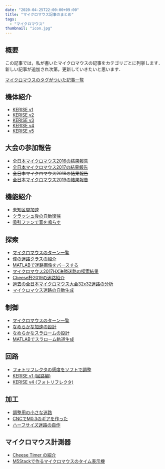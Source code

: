 ```yaml
---
date: "2020-04-25T22:00:00+09:00"
title: "マイクロマウス記事のまとめ"
tags:
  - "マイクロマウス"
thumbnail: "icon.jpg"
---
```


## 概要

この記事では，私が書いたマイクロマウスの記事をカテゴリごとに列挙します．  
新しい記事が追加され次第，更新していきたいと思います．

<!--more-->

[マイクロマウスのタグがついた記事一覧](/tags/マイクロマウス/)

## 機体紹介

- [KERISE v1](/posts/2016-12-27-kerisev1)
- [KERISE v2](/posts/2017-01-08-kerise-v2-1st)
- [KERISE v3](/posts/2017-03-28-kerisev3-coming)
- [KERISE v4](/posts/2018-05-03-kerise-v4-coming)
- [KERISE v5](/posts/2020-04-15-kerise-v5-coming)

## 大会の参加報告

- [全日本マイクロマウス2016の結果報告](/posts/2016-11-21-micromouse2016)
- [全日本マイクロマウス2017の結果報告](/posts/2016-11-22-micromouse2017)
- ~~全日本マイクロマウス2018の結果報告~~
- [全日本マイクロマウス2019の結果報告](/posts/2019-12-04-micromouse2019)

## 機能紹介

- [未知区間加速](/posts/2019-10-12-unknown-accel/)
- [クラッシュ後の自動復帰](/posts/2019-12-18-auto-recovery-micromouse/)
- [吸引ファンで音を鳴らす](/posts/2018-11-03-fan-sound/)

## 探索

- [マイクロマウスのターン一覧](/posts/2017-09-03-pattern-of-turn/)
- [僕の迷路クラスの紹介](/posts/2017-11-01-maze-class/)
- [MATLABで迷路画像をパースする](/posts/2018-07-04-maze-img-parser)
- [マイクロマウス2017HX決勝迷路の探索結果](/posts/2017-11-27-result-of-hx2017-maze/)
- [Cheese杯2019の迷路紹介](/posts/2019-12-21-cheese-cup-2019-maze/)
- [過去の全日本マイクロマウス大会32x32迷路の分析](/posts/2020-03-08-all-japan-32x32-maze/)
- [マイクロマウス迷路の自動生成](/posts/2020-03-23-maze-generator/)

## 制御

- [マイクロマウスのターン一覧](/posts/2017-09-03-pattern-of-turn/)
- [なめらかな加速の設計](/posts/2018-04-29-accel-designer1)
- [なめらかなスラロームの設計](/posts/2020-04-25-slalom-trajectory-1/)
- [MATLABでスラローム軌道生成](/posts/2017-09-04-matlab-trajectory/)

## 回路

- [フォトリフレクタの感度をソフトで調整](/posts/2017-10-20-2range-reflector/)
- [KERISE v1 (回路編)](/posts/2016-12-27-kerisev1)
- [KERISE v4 (フォトリフレクタ)](/posts/2018-05-03-kerise-v4-coming)

## 加工

- [調整用の小さな迷路](/posts/2017-11-05-small-maze/)
- [CNCでM0.3のギアを作った](/posts/2017-09-21-cnc-gear/)
- [ハーフサイズ迷路の自作](/posts/2017-01-13-half-maze/)

## マイクロマウス計測器

- [Cheese Timer の紹介](/posts/2019-12-23-cheese-timer/)
- [M5Stackで作るマイクロマウスのタイム表示機](/posts/2020-03-07-m5stack-micromouse-timer/)
